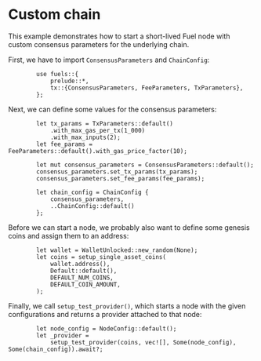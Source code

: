 # Custom chain

This example demonstrates how to start a short-lived Fuel node with custom consensus parameters for the underlying chain.

First, we have to import `ConsensusParameters` and `ChainConfig`:

```rust,ignore
        use fuels::{
            prelude::*,
            tx::{ConsensusParameters, FeeParameters, TxParameters},
        };
```

Next, we can define some values for the consensus parameters:

```rust,ignore
        let tx_params = TxParameters::default()
            .with_max_gas_per_tx(1_000)
            .with_max_inputs(2);
        let fee_params = FeeParameters::default().with_gas_price_factor(10);

        let mut consensus_parameters = ConsensusParameters::default();
        consensus_parameters.set_tx_params(tx_params);
        consensus_parameters.set_fee_params(fee_params);

        let chain_config = ChainConfig {
            consensus_parameters,
            ..ChainConfig::default()
        };
```

Before we can start a node, we probably also want to define some genesis coins and assign them to an address:

```rust,ignore
        let wallet = WalletUnlocked::new_random(None);
        let coins = setup_single_asset_coins(
            wallet.address(),
            Default::default(),
            DEFAULT_NUM_COINS,
            DEFAULT_COIN_AMOUNT,
        );
```

Finally, we call `setup_test_provider()`, which starts a node with the given configurations and returns a
provider attached to that node:

```rust,ignore
        let node_config = NodeConfig::default();
        let _provider =
            setup_test_provider(coins, vec![], Some(node_config), Some(chain_config)).await?;
```
